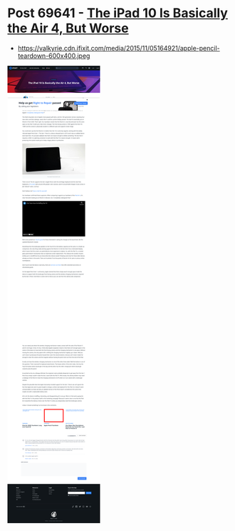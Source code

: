 # Post 69641 - [The iPad 10 Is Basically the Air 4, But Worse](https://www.ifixit.com/News/69641/the-ipad-10-is-basically-the-air-4-but-worse)

- https://valkyrie.cdn.ifixit.com/media/2015/11/05164921/apple-pencil-teardown-600x400.jpeg

![screencap](screenshots/dbca5f0f-429a-4a2a-9a42-1aefab7af569.png)

